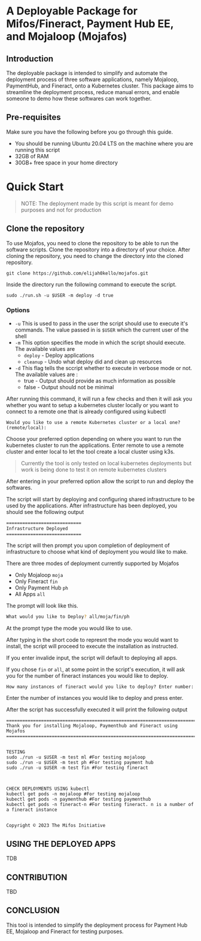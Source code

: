 # A Deployable Package for Mifos/Fineract, Payment Hub EE, and Mojaloop (Mojafos)

## Introduction

The deployable package is intended to simplify and automate the deployment process of three software applications, namely Mojaloop, PaymentHub, and Fineract, onto a Kubernetes cluster. This package aims to streamline the deployment process, reduce manual errors, and enable someone to demo how these softwares can work together. 


## Pre-requisites
Make sure you have the following before you go through this guide.
- You should be running Ubuntu 20.04 LTS on the machine where you are running this script
- 32GB of RAM
- 30GB+ free space in your home directory

# Quick Start
> NOTE: The deployment made by this script is meant for demo purposes and not for production

## Clone the repository
To use Mojafos, you need to clone the repository to be able to run the software scripts.
Clone the repository into a directory of your choice.
After cloning the repository,  you need to change the directory into the cloned repository.
``` 
git clone https://github.com/elijah0kello/mojafos.git
```

Inside the directory run the following command to execute the script.

```
sudo ./run.sh -u $USER -m deploy -d true
```
### Options
- `-u` This is used to pass in the user the script should use to execute it's commands. The value passed in is `$USER` which the current user of the shell
- `-m` This option specifies the mode in which the script should execute. The available values are 
    - `deploy` - Deploy applications
    - `cleanup` - Undo what deploy did and clean up resources
- `-d` This flag tells the sccript whether to execute in verbose mode or not. The available values are :
    - true - Output should provide as much information as possible
    - false - Output should not be minimal

After running this command, it will run a few checks and then it will ask you whether you want to setup a kubernetes cluster locally or you want to connect to a remote one that is already configured using kubectl
```
Would you like to use a remote Kubernetes cluster or a local one? (remote/local): 
```
Choose your preferred option depending on where you want to run the kubernetes cluster to run the applications.
Enter remote to use a remote cluster and enter local to let the tool create a local cluster using k3s.
>Currently the tool is only tested on local kubernetes deployments but work is being done to test it on remote kubernetes clusters

After entering in your preferred option allow the script to run and deploy the softwares.

The script will start by deploying and configuring shared infrastructure to be used by the applications. After infrastructure has been deployed, you should see the following output

```bash
============================
Infrastructure Deployed
============================
```
The script will then prompt you upon completion of deployment of infrastructure to choose what kind of deployment you would like to make. 

There are three modes of deployment currently supported by Mojafos
- Only Mojaloop `moja`
- Only Fineract `fin`
- Only Payment Hub `ph`
- All Apps `all`

The prompt will look like this.
```bash
What would you like to Deploy? all/moja/fin/ph 
```

At the prompt type the mode you would like to use. 

After typing in the short code to represnt the mode you would want to install, the script will proceed to execute the installation as instructed.

If you enter invalide input, the script will default to deploying all apps.

If you chose `fin` or `all`, at some point in the script's execution, it will ask you for the number of fineract instances you would like to deploy.

```
How many instances of fineract would you like to deploy? Enter number:
```

Enter the number of instances you would like to deploy and press enter.

After  the script has successfully executed it will print the following output

```
========================================================================
Thank you for installing Mojaloop, Paymenthub and Fineract using Mojafos
========================================================================


TESTING
sudo ./run -u $USER -m test ml #For testing mojaloop
sudo ./run -u $USER -m test ph #For testing payment hub
sudo ./run -u $USER -m test fin #For testing fineract



CHECK DEPLOYMENTS USING kubectl
kubectl get pods -n mojaloop #For testing mojaloop
kubectl get pods -n paymenthub #For testing paymenthub
kubectl get pods -n fineract-n #For testing fineract. n is a number of a fineract instance


Copyright © 2023 The Mifos Initiative
```

## USING THE DEPLOYED APPS
TDB

## CONTRIBUTION
 TBD

## CONCLUSION

This tool is intended to simplify the deployment process for Payment Hub EE, Mojaloop and Fineract for testing purposes.





